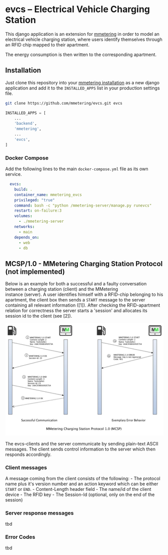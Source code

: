 # evcs – Electrical Vehicle Charging Station

This django application is an extension for [mmetering](http://mmetering.chrisonntag.com) in order to model an
electrical vehicle charging station, where users identify themselves through an RFID chip mapped to their apartment.

The energy consumption is then written to the corresponding apartment.

## Installation

Just clone this repository into your [mmetering installation](http://mmetering.chrisonntag.com) as a new django
application and add it to the ```INSTALLED_APPS``` list in your production settings file.

```bash
git clone https://github.com/mmetering/evcs.git evcs
```

```python
INSTALLED_APPS = [
    ...
    'backend',
    'mmetering',
    ...
    'evcs',
]
```

### Docker Compose
Add the following lines to the main ```docker-compose.yml``` file as its own service.

```yaml
  evcs:
    build: .
    container_name: mmetering_evcs
    privileged: "true"
    command: bash -c "python /mmetering-server/manage.py runevcs"
    restart: on-failure:3
    volumes:
      - ./mmetering-server
    networks:
      - main
    depends_on:
      - web
      - db
```


## MCSP/1.0 - MMetering Charging Station Protocol (not implemented)

Below is an example for both a successful and a faulty conversation between a charging station (client) and the MMetering  
instance (server). A user identifies himself with a RFID-chip belonging to his apartment, the client box then sends a ```START``` 
message to the server containing all relevant information ([1]).
After checking the RFID-apartment relation for correctness the server starts a 'session' and allocates its session id to the client 
(see [2]).

![MMetering Charging Station Protocol](https://github.com/mmetering/evcs/blob/master/docs/images/MCSP_example.jpg "MCSP")

The evcs-clients and the server communicate by sending plain-text ASCII messages. The client sends control information to the server which
then responds accordingly.

### Client messages
A message coming from the client consists of the following:
    - The protocol name plus it's version number and an action keyword which can be either ```START``` or ```END```.
    - Content-Length header field
    - The name/id of the client device
    - The RFID key
    - The Session-Id (optional, only on the end of the session)

### Server response messages
tbd

### Error Codes
tbd


